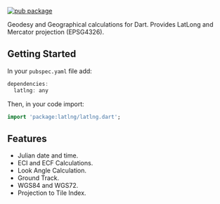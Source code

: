 [![pub package](https://img.shields.io/pub/v/latlng.svg)](https://pub.dartlang.org/packages/latlng)

Geodesy and Geographical calculations for Dart. Provides LatLong and Mercator projection (EPSG4326).

## Getting Started

In your `pubspec.yaml` file add:

```dart
dependencies:
  latlng: any
```

Then, in your code import:

```dart
import 'package:latlng/latlng.dart';
```

## Features

* Julian date and time.
* ECI and ECF Calculations.
* Look Angle Calculation.
* Ground Track.
* WGS84 and WGS72.
* Projection to Tile Index.